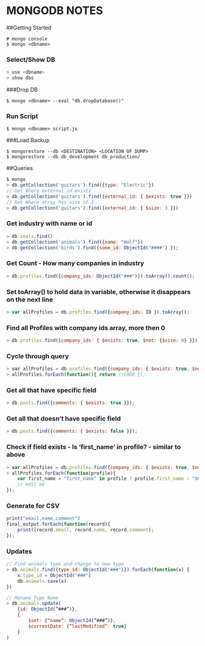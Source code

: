 # MONGODB NOTES

##Getting Started
```
# mongo console
$ mongo <dbname>
```
### Select/Show DB
```javascript
> use <dbname>
> show dbs
```

###Drop DB
```shell
$ mongo <dbname> --eval "db.dropDatabase()"
```
### Run Script
```shell
$ mongo <dbname> script.js
```

###Load Backup
```shell
$ mongorestore --db <DESTINATION> <LOCATION OF DUMP>
$ mongorestore --db db_development db_production/
```

##Queries
```javascript
$ mongo
> db.getCollection('guitars').find({type: "Electric"})
// Get Where external_id exists
> db.getCollection('guitars').find({external_id: { $exists: true }})
// Get Where array has size of 3
> db.getCollection('guitars').find({external_id: { $size: 3 }})
```

### Get industry with name or id
```javascript
> db.seals.find()
> db.getCollection('animals').find({name: "Wolf"})
> db.getCollection('birds').find({some_id: ObjectId("####") });
```

### Get Count - How many companies in industry
```javascript
> db.profiles.find({company_ids: ObjectId("###")}).toArray().count();
```

### Set toArray() to hold data in variable, otherwise it disappears on the next line
```javascript
> var allProfiles = db.profiles.find({company_ids: ID }).toArray();
```

### Find all Profiles with company ids array, more then 0
```javascript
> db.profiles.find({company_ids: { $exists: true, $not: {$size: 0} }});
```

### Cycle through query
```javascript
> var allProfiles = db.profiles.find({company_ids: { $exists: true, $not: {$size: 0} }}).toArray()
> allProfiles.forEach(function(){ return //CODE });
```

### Get all that have specific field
```javascript
> db.posts.find({comments: { $exists: true }});
```

### Get all that doesn’t have specific field
```javascript
> db.posts.find({comments: { $exists: false }});
```

### Check if field exists - Is ‘first_name’ in profile? - similar to above
```javascript
> var allProfiles = db.profiles.find({company_ids: { $exists: true, $not: {$size: 0} }}).toArray()
> allProfiles.forEach(function(profile){
	var first_name = "first_name" in profile ? profile.first_name : "Unknown";
	// edit me
});
```

### Generate for CSV
```javascript
print("email,name,comment")
final_output.forEach(function(record){
	print([record.email, record.name, record.comment);
});
```

### Updates
```javascript
// Find animals type and change to new type
> db.animals.find({type_id: ObjectId("###")}).forEach(function(x) { 
	x.type_id = ObjectId("###")
	db.animals.save(x)
})

// Rename Type Name
> db.animals.update(
	{id: ObjectId(“###”)}, 
	{
		$set: {“name”: ObjectId(“###”)}, 
		$currentDate: {“lastModified”: true}
	}
)
```

